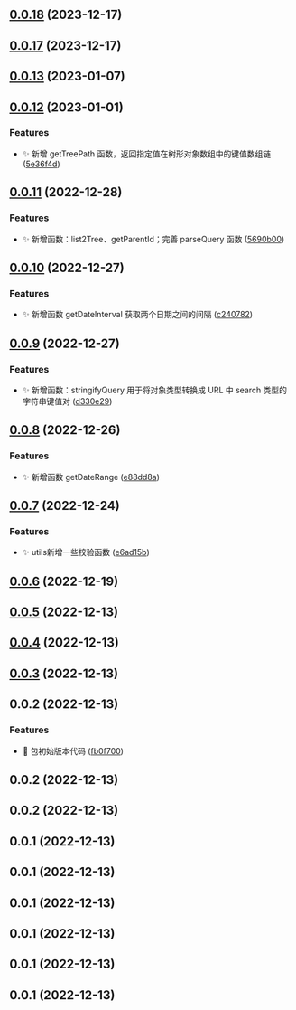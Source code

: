 ## [0.0.18](https://github.com/rainbow57/second-life/compare/v0.0.17...v0.0.18) (2023-12-17)



## [0.0.17](https://github.com/rainbow57/second-life/compare/v0.0.16...v0.0.17) (2023-12-17)



## [0.0.13](https://github.com/rainbow57/second-life/compare/v0.0.12...v0.0.13) (2023-01-07)



## [0.0.12](https://github.com/rainbow57/second-life/compare/v0.0.11...v0.0.12) (2023-01-01)


### Features

* :sparkles: 新增 getTreePath 函数，返回指定值在树形对象数组中的键值数组链 ([5e36f4d](https://github.com/rainbow57/second-life/commit/5e36f4decebe23e3c13680343b999a46b762bf70))



## [0.0.11](https://github.com/rainbow57/second-life/compare/v0.0.10...v0.0.11) (2022-12-28)


### Features

* :sparkles: 新增函数：list2Tree、getParentId；完善 parseQuery 函数 ([5690b00](https://github.com/rainbow57/second-life/commit/5690b00dbb37ab20d0fcf97bbe179bf72433c742))



## [0.0.10](https://github.com/rainbow57/second-life/compare/v0.0.9...v0.0.10) (2022-12-27)


### Features

* :sparkles: 新增函数 getDateInterval 获取两个日期之间的间隔 ([c240782](https://github.com/rainbow57/second-life/commit/c240782eefe8ff74142ac121f936654a1b436dc3))



## [0.0.9](https://github.com/rainbow57/second-life/compare/v0.0.8...v0.0.9) (2022-12-27)


### Features

* :sparkles: 新增函数：stringifyQuery 用于将对象类型转换成 URL 中 search 类型的字符串键值对 ([d330e29](https://github.com/rainbow57/second-life/commit/d330e294239e8f568feaac654f388e583791b713))



## [0.0.8](https://github.com/rainbow57/second-life/compare/v0.0.7...v0.0.8) (2022-12-26)


### Features

* :sparkles: 新增函数 getDateRange ([e88dd8a](https://github.com/rainbow57/second-life/commit/e88dd8a84afbb0c18811c4d36642c8160460798e))



## [0.0.7](https://github.com/rainbow57/second-life/compare/v0.0.6...v0.0.7) (2022-12-24)


### Features

* :sparkles: utils新增一些校验函数 ([e6ad15b](https://github.com/rainbow57/second-life/commit/e6ad15bd1660010b415f6bd6d0bd7efa880929cd))



## [0.0.6](https://github.com/rainbow57/second-life/compare/v0.0.5...v0.0.6) (2022-12-19)



## [0.0.5](https://github.com/rainbow57/second-life/compare/v0.0.4...v0.0.5) (2022-12-13)



## [0.0.4](https://github.com/rainbow57/second-life/compare/v0.0.3...v0.0.4) (2022-12-13)



## [0.0.3](https://github.com/rainbow57/second-life/compare/v0.0.2...v0.0.3) (2022-12-13)



## 0.0.2 (2022-12-13)


### Features

* :memo: 包初始版本代码 ([fb0f700](https://github.com/rainbow57/second-life/commit/fb0f700dd195c7faa488e54a1656aeaf9343d6d6))



## 0.0.2 (2022-12-13)



## 0.0.2 (2022-12-13)



## 0.0.1 (2022-12-13)



## 0.0.1 (2022-12-13)



## 0.0.1 (2022-12-13)



## 0.0.1 (2022-12-13)



## 0.0.1 (2022-12-13)



## 0.0.1 (2022-12-13)



